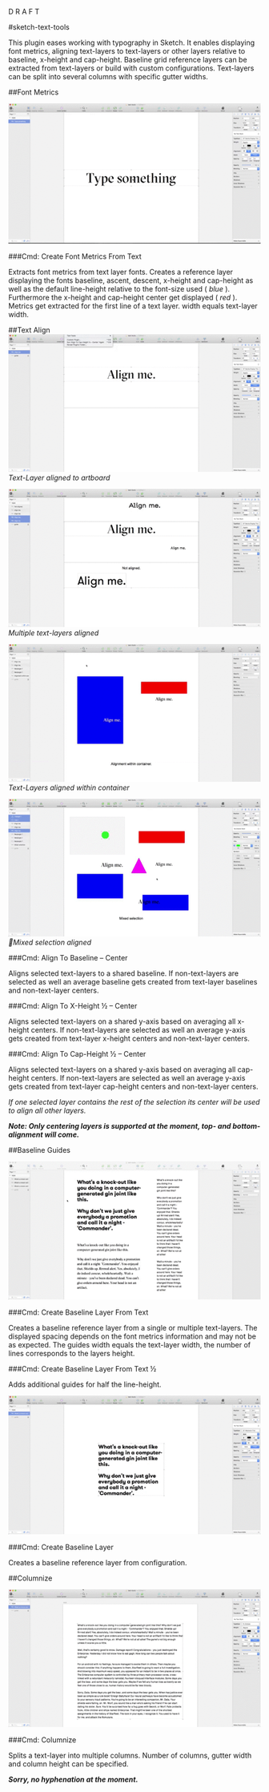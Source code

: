 D R A F T

#sketch-text-tools

This plugin eases working with typography in Sketch. It enables displaying font metrics, aligning text-layers to text-layers or other layers relative to baseline, x-height and cap-height. Baseline grid reference layers can be extracted from text-layers or build with custom configurations. Text-layers can be split into several columns with specific gutter widths.


##Font Metrics

![Font Metric](./text-tools-font-metrics.gif)

###Cmd: Create Font Metrics From Text

Extracts font metrics from text layer fonts. Creates a reference layer displaying the fonts baseline, ascent, descent, x-height and cap-height as well as the default line-height relative to the font-size used ( *blue* ). Furthermore the x-height and cap-height center get displayed ( *red* ). Metrics get extracted for the first line of a text layer. width equals text-layer width.

##Text Align
![Align Artboard](./text-tools-artboard-align.gif)
*Text-Layer aligned to artboard*

![Align Text Layers](./text-tools-text-layer-align.gif)
*Multiple text-layers aligned*

![Align Text Layers Container](text-tools-text-layer-container-align.gif)
*Text-Layers aligned within container*

![Algin mixed selection](text-tools-mixed-align.gif)
*Mixed selection aligned*

###Cmd: Align To Baseline – Center

Aligns selected text-layers to a shared baseline. If non-text-layers are selected as well an average baseline gets created from text-layer baselines and non-text-layer centers.

###Cmd: Align To X-Height ½ – Center

Aligns selected text-layers on a shared y-axis based on averaging all x-height centers. If non-text-layers are selected as well an average y-axis gets created from text-layer x-height centers and non-text-layer centers.

###Cmd: Align To Cap-Height ½ – Center

Aligns selected text-layers on a shared y-axis based on averaging all cap-height centers. If non-text-layers are selected as well an average y-axis gets created from text-layer cap-height centers and non-text-layer centers.


*If one selected layer contains the rest of the selection its center will be used to align all other layers.*

***Note: Only centering layers is supported at the moment, top- and bottom-alignment will come.***


##Baseline Guides

![Baseline layer from text-layer](text-tools-baseline-layer-from-text.gif)

###Cmd: Create Baseline Layer From Text

Creates a baseline reference layer from a single or multiple text-layers.
The displayed spacing depends on the font metrics information and may not be as expected. The guides width equals the text-layer width, the number of lines corresponds to the layers height.

###Cmd: Create Baseline Layer From Text ½

Adds additional guides for half the line-height.


![Baseline layer 1/2 from text-layer](text-tools-baseline-layer.gif)

###Cmd: Create Baseline Layer

Creates a baseline reference layer from configuration.

##Columnize

![alt text](./text-tools-columnize.gif)

###Cmd: Columnize

Splits a text-layer into multiple columns. Number of columns, gutter width and column height can be specified.

***Sorry, no hyphenation at the moment.***
